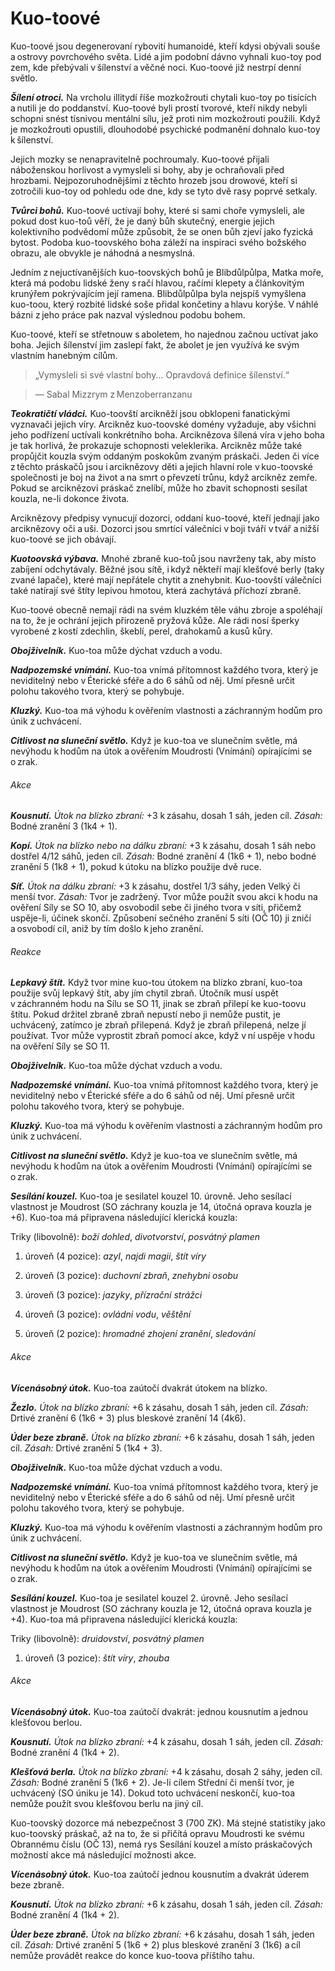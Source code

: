 # Kuo-toové
  
Kuo-toové jsou degenerovaní rybovití humanoidé, kteří kdysi obývali souše a ostrovy povrchového světa. Lidé a jim podobní dávno vyhnali kuo-toy pod zem, kde přebývali v šílenství a věčné noci. Kuo-toové již nestrpí denní světlo.
  
***Šílení otroci.*** Na vrcholu illitydí říše mozkožrouti chytali kuo-toy po tisících a nutili je do poddanství. Kuo-toové byli prostí tvorové, kteří nikdy nebyli schopni snést tísnivou mentální sílu, jež proti nim mozkožrouti použili. Když je mozkožrouti opustili, dlouhodobé psychické podmanění dohnalo kuo-toy k šílenství.
  
Jejich mozky se nenapravitelně pochroumaly. Kuo-toové přijali náboženskou horlivost a vymysleli si bohy, aby je ochraňovali před hrozbami. Nejpozoruhodnějšími z těchto hrozeb jsou drowové, kteří si zotročili kuo-toy od pohledu ode dne, kdy se tyto dvě rasy poprvé setkaly.
  
***Tvůrci bohů.*** Kuo-toové uctívají bohy, které si sami choře vymysleli, ale pokud dost kuo-toů věří, že je daný bůh skutečný, energie jejich kolektivního podvědomí může způsobit, že se onen bůh zjeví jako fyzická bytost. Podoba kuo-toovského boha záleží na inspiraci svého božského obrazu, ale obvykle je náhodná a nesmyslná.
  
Jedním z nejuctívanějších kuo-toovských bohů je Blibdůlpůlpa, Matka moře, která má podobu lidské ženy s račí hlavou, račími klepety a článkovitým krunýřem pokrývajícím její ramena. Blibdůlpůlpa byla nejspíš vymyšlena kuo-toou, který rozbité lidské soše přidal končetiny a hlavu korýše. V náhlé bázni z jeho práce pak nazval výslednou podobu bohem.
  
Kuo-toové, kteří se střetnouw s aboletem, ho najednou začnou uctívat jako boha. Jejich šílenství jim zaslepí fakt, že abolet je jen využívá ke svým vlastním hanebným cílům.

> „Vymysleli si své vlastní bohy... Opravdová definice šílenství.“
  
> — Sabal Mizzrym z Menzoberranzanu

***Teokratičtí vládci.*** Kuo-toovští arcikněží jsou obklopeni fanatickými vyznavači jejich víry. Arcikněz kuo-toovské domény vyžaduje, aby všichni jeho podřízení uctívali konkrétního boha. Arciknězova šílená víra v jeho boha je tak horlivá, že prokazuje schopnosti veleklerika. Arcikněz může také propůjčit kouzla svým oddaným poskokům zvaným práskači. Jeden či více z těchto práskačů jsou i arciknězovy děti a jejich hlavní role v kuo-toovské společnosti je boj na život a na smrt o převzetí trůnu, když arcikněz zemře. Pokud se arciknězovi práskač znelíbí, může ho zbavit schopnosti sesílat kouzla, ne-li dokonce života.
  
Arciknězovy předpisy vynucují dozorci, oddaní kuo-toové, kteří jednají jako arciknězovy oči a uši. Dozorci jsou smrtící válečníci v boji tváří v tvář a nižší kuo-toové se jich obávají.
  
***Kuotoovská výbava.*** Mnohé zbraně kuo-toů jsou navrženy tak, aby místo zabíjení odchytávaly. Běžné jsou sítě, i když někteří mají klešťové berly (taky zvané lapače), které mají nepřátele chytit a znehybnit. Kuo-toovští válečníci také natírají své štíty lepivou hmotou, která zachytává příchozí zbraně.
  
Kuo-toové obecně nemají rádi na svém kluzkém těle váhu zbroje a spoléhají na to, že je ochrání jejich přirozeně pryžová kůže. Ale rádi nosí šperky vyrobené z kostí zdechlin, škeblí, perel, drahokamů a kusů kůry.

<Monster 
    title="Kuo-toa"
    subtitle="Střední humanoid (kuo-toa), neutrální zlo"
    armor-class="13 (přirozená zbroj, štít)"
    hit-points="18 (4k8)"
    speed="6 sáhů, plavání 6 sáhů"
    str="13 (+1)"
    dex="10 (+0)"
    con="11 (+0)"
    int="11 (+0)"
    wis="10 (+0)"
    cha="8 (-1)"
    saving-throws=""
    skills="Vnímání +4"
    damage-vulnerabilities=""
    damage-resistances=""
    damage-immunities=""
    condition-immunities=""
    senses="vidění ve tmě 24 sáhů, pasivní Vnímání 14"
    languages="temnobecná řeč"
    challenge="1/4 (50 ZK)"
    >
 
***Obojživelník.*** Kuo-toa může dýchat vzduch a vodu.
  
***Nadpozemské vnímání.*** Kuo-toa vnímá přítomnost každého tvora, který je neviditelný nebo v Éterické sféře a do 6 sáhů od něj. Umí přesně určit polohu takového tvora, který se pohybuje.
  
***Kluzký.*** Kuo-toa má výhodu k ověřením vlastnosti a záchranným hodům pro únik z uchvácení.
  
***Citlivost na sluneční světlo.*** Když je kuo-toa ve slunečním světle, má nevýhodu k hodům na útok a ověřením Moudrosti (Vnímání) opírajícími se o zrak.
  
###### Akce
  
***Kousnutí.*** *Útok na blízko zbraní:* +3 k zásahu, dosah 1 sáh, jeden cíl. *Zásah:* Bodné zranění 3 (1k4 + 1).
  
***Kopí.*** *Útok na blízko nebo na dálku zbraní:* +3 k zásahu, dosah 1 sáh nebo dostřel 4/12 sáhů, jeden cíl. *Zásah:* Bodné zranění 4 (1k6 + 1), nebo bodné zranění 5 (1k8 + 1), pokud k útoku na blízko použije dvě ruce.
  
***Síť.*** *Útok na dálku zbraní:* +3 k zásahu, dostřel 1/3 sáhy, jeden Velký či menší tvor. *Zásah:* Tvor je zadržený. Tvor může použít svou akci k hodu na ověření Síly se SO 10, aby osvobodil sebe či jiného tvora v síti, přičemž uspěje-li, účinek skončí. Způsobení sečného zranění 5 síti (OČ 10) ji zničí a osvobodí cíl, aniž by tím došlo k jeho zranění.
  
###### Reakce
  
***Lepkavý štít.*** Když tvor mine kuo-tou útokem na blízko zbraní, kuo-toa použije svůj lepkavý štít, aby jím chytil zbraň. Útočník musí uspět v záchranném hodu na Sílu se SO 11, jinak se zbraň přilepí ke kuo-toovu štítu. Pokud držitel zbraně zbraň nepustí nebo ji nemůže pustit, je uchvácený, zatímco je zbraň přilepená. Když je zbraň přilepená, nelze jí používat. Tvor může vyprostit zbraň pomocí akce, když v ní uspěje v hodu na ověření Síly se SO 11.

</Monster>  

<Monster 
    title="Kuo-toovský arcikněz"
    subtitle="Střední humanoid (kuo-toa), neutrální zlo"
    armor-class="13 (přirozená zbroj)"
    hit-points="97 (13k8 + 39)"
    speed="6 sáhů, plavání 6 sáhů"
    str="16 (+3)"
    dex="14 (+2)"
    con="16 (+3)"
    int="13 (+1)"
    wis="16 (+3)"
    cha="14 (+2)"
    saving-throws=""
    skills="Náboženství +6, Vnímání +9"
    damage-vulnerabilities=""
    damage-resistances=""
    damage-immunities=""
    condition-immunities=""
    senses="vidění ve tmě 24 sáhů, pasivní Vnímání 19"
    languages="temnobecná řeč"
    challenge="6 (2 300 ZK)"
    >

***Obojživelník.*** Kuo-toa může dýchat vzduch a vodu.
  
***Nadpozemské vnímání.*** Kuo-toa vnímá přítomnost každého tvora, který je neviditelný nebo v Éterické sféře a do 6 sáhů od něj. Umí přesně určit polohu takového tvora, který se pohybuje.
  
***Kluzký.*** Kuo-toa má výhodu k ověřením vlastnosti a záchranným hodům pro únik z uchvácení.
  
***Citlivost na sluneční světlo.*** Když je kuo-toa ve slunečním světle, má nevýhodu k hodům na útok a ověřením Moudrosti (Vnímání) opírajícími se o zrak.
  
***Sesílání kouzel.*** Kuo-toa je sesilatel kouzel 10. úrovně. Jeho sesílací vlastnost je Moudrost (SO záchrany kouzla je 14, útočná oprava kouzla je +6). Kuo-toa má připravena následující klerická kouzla:
  
Triky (libovolně): *boží dohled*, *divotvorství*, *posvátný plamen*
  
1. úroveň (4 pozice): *azyl*, *najdi magii*, *štít víry*
  
2. úroveň (3 pozice): *duchovní zbraň*, *znehybni osobu*
  
3. úroveň (3 pozice): *jazyky*, *přízrační strážci*
  
4. úroveň (3 pozice): *ovládni vodu*, *věštění*
  
5. úroveň (2 pozice): *hromadné zhojení zranění*, *sledování*
  
###### Akce
  
***Vícenásobný útok.*** Kuo-toa zaútočí dvakrát útokem na blízko.
  
***Žezlo.*** *Útok na blízko zbraní:* +6 k zásahu, dosah 1 sáh, jeden cíl. *Zásah:* Drtivé zranění 6 (1k6 + 3) plus bleskové zranění 14 (4k6).
  
***Úder beze zbraně.*** *Útok na blízko zbraní:* +6 k zásahu, dosah 1 sáh, jeden cíl. *Zásah:* Drtivé zranění 5 (1k4 + 3).

</Monster>

<Monster 
    title="Kuo-toovský práskač"
    subtitle="Střední humanoid (kuo-toa), neutrální zlo"
    armor-class="11 (přirozená zbroj)"
    hit-points="65 (10k8 + 20)"
    speed="6 sáhů, plavání 6 sáhů"
    str="14 (+2)"
    dex="10 (+0)"
    con="14 (+2)"
    int="12 (+1)"
    wis="14 (+2)"
    cha="11 (+0)"
    saving-throws=""
    skills="Náboženství +4, Vnímání +6"
    damage-vulnerabilities=""
    damage-resistances=""
    damage-immunities=""
    condition-immunities=""
    senses="vidění ve tmě 24 sáhů, pasivní Vnímání 16"
    languages="temnobecná řeč"
    challenge="1 (200 ZK)"
    >
 
***Obojživelník.*** Kuo-toa může dýchat vzduch a vodu.
  
***Nadpozemské vnímání.*** Kuo-toa vnímá přítomnost každého tvora, který je neviditelný nebo v Éterické sféře a do 6 sáhů od něj. Umí přesně určit polohu takového tvora, který se pohybuje.
  
***Kluzký.*** Kuo-toa má výhodu k ověřením vlastnosti a záchranným hodům pro únik z uchvácení.
  
***Citlivost na sluneční světlo.*** Když je kuo-toa ve slunečním světle, má nevýhodu k hodům na útok a ověřením Moudrosti (Vnímání) opírajícími se o zrak.
  
***Sesílání kouzel.*** Kuo-toa je sesilatel kouzel 2. úrovně. Jeho sesílací vlastnost je Moudrost (SO záchrany kouzla je 12, útočná oprava kouzla je +4). Kuo-toa má připravena následující klerická kouzla:
  
Triky (libovolně): *druidovství*, *posvátný plamen*
  
1. úroveň (3 pozice): *štít víry*, *zhouba*
  
###### Akce
  
***Vícenásobný útok.*** Kuo-toa zaútočí dvakrát: jednou kousnutím a jednou klešťovou berlou.
  
***Kousnutí.*** *Útok na blízko zbraní:* +4 k zásahu, dosah 1 sáh, jeden cíl. *Zásah:* Bodné zranění 4 (1k4 + 2).
  
***Klešťová berla.*** *Útok na blízko zbraní:* +4 k zásahu, dosah 2 sáhy, jeden cíl. *Zásah:* Bodné zranění 5 (1k6 + 2). Je-li cílem Střední či menší tvor, je uchvácený (SO úniku je 14). Dokud toto uchvácení neskončí, kuo-toa nemůže použít svou klešťovou berlu na jiný cíl.

</Monster>

<Card header="Varianta: Kuo-toovský dozorce">
  
Kuo-toovský dozorce má nebezpečnost 3 (700 ZK). Má stejné statistiky jako kuo-toovský práskač, až na to, že si přičítá opravu Moudrosti ke svému Obrannému číslu (OČ 13), nemá rys Sesílání kouzel a místo práskačových možností akce má následující možnosti akce.
  
***Vícenásobný útok.*** Kuo-toa zaútočí jednou kousnutím a dvakrát úderem beze zbraně.
  
***Kousnutí.*** *Útok na blízko zbraní:* +6 k zásahu, dosah 1 sáh, jeden cíl. *Zásah:* Bodné zranění 4 (1k4 + 2).
  
***Úder beze zbraně.*** *Útok na blízko zbraní:* +6 k zásahu, dosah 1 sáh, jeden cíl. *Zásah:* Drtivé zranění 5 (1k6 + 2) plus bleskové zranění 3 (1k6) a cíl nemůže provádět reakce do konce kuo-toova příštího tahu.

</Card>
